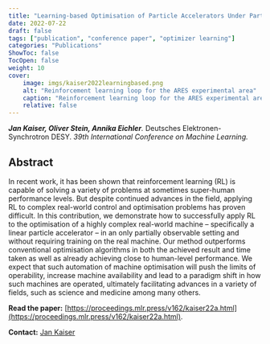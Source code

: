 ```yaml
---
title: "Learning-based Optimisation of Particle Accelerators Under Partial Observability Without Real-World Training"
date: 2022-07-22
draft: false
tags: ["publication", "conference paper", "optimizer learning"]
categories: "Publications"
ShowToc: false
TocOpen: false
weight: 10
cover:
    image: imgs/kaiser2022learningbased.png
    alt: "Reinforcement learning loop for the ARES experimental area"
    caption: "Reinforcement learning loop for the ARES experimental area"
    relative: false
---
```


_**Jan Kaiser, Oliver Stein, Annika Eichler**._ Deutsches Elektronen-Synchrotron DESY. _39th International Conference on Machine Learning._

## Abstract

In recent work, it has been shown that reinforcement learning (RL) is capable of solving a variety of problems at sometimes super-human performance levels. But despite continued advances in the field, applying RL to complex real-world control and optimisation problems has proven difficult. In this contribution, we demonstrate how to successfully apply RL to the optimisation of a highly complex real-world machine – specifically a linear particle accelerator – in an only partially observable setting and without requiring training on the real machine. Our method outperforms conventional optimisation algorithms in both the achieved result and time taken as well as already achieving close to human-level performance. We expect that such automation of machine optimisation will push the limits of operability, increase machine availability and lead to a paradigm shift in how such machines are operated, ultimately facilitating advances in a variety of fields, such as science and medicine among many others.

**Read the paper:** [https://proceedings.mlr.press/v162/kaiser22a.html](https://proceedings.mlr.press/v162/kaiser22a.html).

**Contact:** [Jan Kaiser](mailto:jan.kaiser@desy.de)
